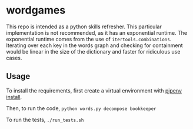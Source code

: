 # wordgames
This repo is intended as a python skills refresher. This particular implementation is not recommended, as it has an exponential runtime. The exponential runtime comes from the use of `itertools.combinations`. Iterating over each key in the words graph and checking for containment would be linear in the size of the dictionary and faster for ridiculous use cases.

## Usage
To install the requirements, first create a virtual environment with [pipenv install](https://pipenv.pypa.io/en/latest/).

Then, to run the code, `python words.py decompose bookkeeper`

To run the tests, `./run_tests.sh`

